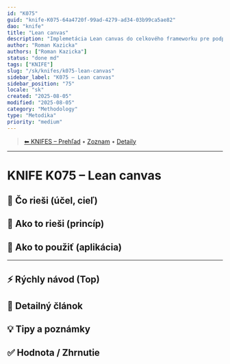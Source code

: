 ```yaml
---
id: "K075"
guid: "knife-K075-64a4720f-99ad-4279-ad34-03b99ca5ae82"
dao: "knife"
title: "Lean canvas"
description: "Implemetácia Lean canvas do celkového frameworku pre podporu vytvárania riešení. Patrí ku metodike Q12"
author: "Roman Kazicka"
authors: ["Roman Kazicka"]
status: "done md"
tags: ["KNIFE"]
slug: "/sk/knifes/k075-lean-canvas"
sidebar_label: "K075 – Lean canvas"
sidebar_position: "75"
locale: "sk"
created: "2025-08-05"
modified: "2025-08-05"
category: "Methodology"
type: "Metodika"
priority: "medium"
---
```

<!-- body:start -->

<!-- nav:knifes -->
> [⬅ KNIFES – Prehľad](../KNIFEsOverview.md) • [Zoznam](../KNIFE_Overview_List.md) • [Detaily](../KNIFE_Overview_Details.md)
---
# KNIFE K075 – Lean canvas

## 🎯 Čo rieši (účel, cieľ)

## 🧩 Ako to rieši (princíp)

## 🧪 Ako to použiť (aplikácia)

---

## ⚡ Rýchly návod (Top)

## 📜 Detailný článok

## 💡 Tipy a poznámky

## ✅ Hodnota / Zhrnutie
